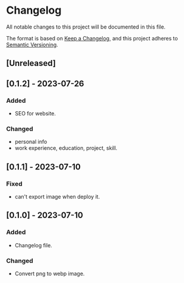 # Changelog

All notable changes to this project will be documented in this file.

The format is based on [Keep a Changelog](https://keepachangelog.com/en/1.0.0/),
and this project adheres to [Semantic Versioning](https://semver.org/spec/v2.0.0.html).

## [Unreleased]
## [0.1.2] - 2023-07-26
### Added
- SEO for website.
### Changed
- personal info
- work experience, education, project, skill.

## [0.1.1] - 2023-07-10
### Fixed
- can't export image when deploy it.

## [0.1.0] - 2023-07-10
### Added
- Changelog file.
### Changed 
- Convert png to webp image.
